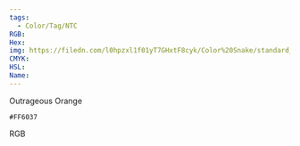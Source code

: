 ```yaml
---
tags:
  - Color/Tag/NTC
RGB:
Hex:
img: https://filedn.com/l0hpzxl1f01yT7GHxtF8cyk/Color%20Snake/standard_csv_to_svg//FF6037.svg
CMYK:
HSL:
Name:
---
```

Outrageous Orange
```palette
#FF6037
```
RGB
